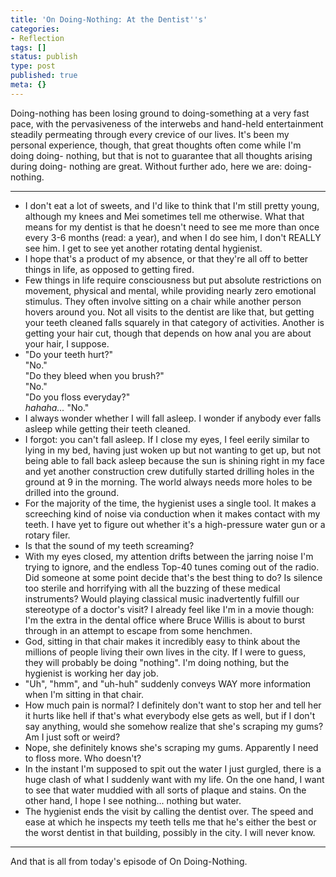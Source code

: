 ```yaml
---
title: 'On Doing-Nothing: At the Dentist''s'
categories:
- Reflection
tags: []
status: publish
type: post
published: true
meta: {}
---
```


Doing-nothing has been losing ground to doing-something at a very fast pace,
with the pervasiveness of the interwebs and hand-held entertainment steadily
permeating through every crevice of our lives. It's been my personal
experience, though, that great thoughts often come while I'm doing doing-
nothing, but that is not to guarantee that all thoughts arising during doing-
nothing are great. Without further ado, here we are: doing-nothing.

* * *

  * I don't eat a lot of sweets, and I'd like to think that I'm still pretty young, although my knees and Mei sometimes tell me otherwise. What that means for my dentist is that he doesn't need to see me more than once every 3-6 months (read: a year), and when I do see him, I don't REALLY see him. I get to see yet another rotating dental hygienist.
  * I hope that's a product of my absence, or that they're all off to better things in life, as opposed to getting fired.
  * Few things in life require consciousness but put absolute restrictions on movement, physical and mental, while providing nearly zero emotional stimulus. They often involve sitting on a chair while another person hovers around you. Not all visits to the dentist are like that, but getting your teeth cleaned falls squarely in that category of activities. Another is getting your hair cut, though that depends on how anal you are about your hair, I suppose.
  * "Do your teeth hurt?"  
"No."  
"Do they bleed when you brush?"  
"No."  
"Do you floss everyday?"  
*hahaha...* "No."
  * I always wonder whether I will fall asleep. I wonder if anybody ever falls asleep while getting their teeth cleaned.
  * I forgot: you can't fall asleep. If I close my eyes, I feel eerily similar to lying in my bed, having just woken up but not wanting to get up, but not being able to fall back asleep because the sun is shining right in my face and yet another construction crew dutifully started drilling holes in the ground at 9 in the morning. The world always needs more holes to be drilled into the ground.
  * For the majority of the time, the hygienist uses a single tool. It makes a screeching kind of noise via conduction when it makes contact with my teeth. I have yet to figure out whether it's a high-pressure water gun or a rotary filer. 
  * Is that the sound of my teeth screaming?
  * With my eyes closed, my attention drifts between the jarring noise I'm trying to ignore, and the endless Top-40 tunes coming out of the radio. Did someone at some point decide that's the best thing to do? Is silence too sterile and horrifying with all the buzzing of these medical instruments? Would playing classical music inadvertently fulfill our stereotype of a doctor's visit? I already feel like I'm in a movie though: I'm the extra in the dental office where Bruce Willis is about to burst through in an attempt to escape from some henchmen. 
  * God, sitting in that chair makes it incredibly easy to think about the millions of people living their own lives in the city. If I were to guess, they will probably be doing "nothing". I'm doing nothing, but the hygienist is working her day job. 
  * "Uh", "hmm", and "uh-huh" suddenly conveys WAY more information when I'm sitting in that chair.
  * How much pain is normal? I definitely don't want to stop her and tell her it hurts like hell if that's what everybody else gets as well, but if I don't say anything, would she somehow realize that she's scraping my gums? Am I just soft or weird?
  * Nope, she definitely knows she's scraping my gums. Apparently I need to floss more. Who doesn't?
  * In the instant I'm supposed to spit out the water I just gurgled, there is a huge clash of what I suddenly want with my life. On the one hand, I want to see that water muddied with all sorts of plaque and stains. On the other hand, I hope I see nothing... nothing but water. 
  * The hygienist ends the visit by calling the dentist over. The speed and ease at which he inspects my teeth tells me that he's either the best or the worst dentist in that building, possibly in the city. I will never know.

* * *

And that is all from today's episode of On Doing-Nothing.

